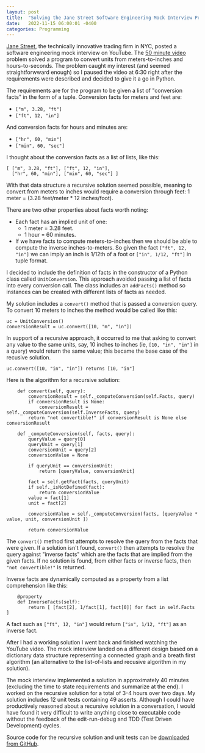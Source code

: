 ```yaml
---
layout: post
title:  "Solving the Jane Street Software Engineering Mock Interview Problem"
date:   2022-11-15 06:00:01 -0400
categories: Programming
---
```


[Jane Street][JaneStreetWebsiteURL], the technically innovative trading firm in NYC, posted a software engineering
mock interview on YouTube. The [50 minute video][EngineeringMockInterviewYouTubeURL] problem solved a program to
convert units from meters-to-inches and hours-to-seconds. The problem caught my interest (and seemed straightforwward
enough) so I paused the video at 6:30 right after the requirements were described and decided to give it a go in Python.

The requirements are for the program to be given a list of "conversion facts" in the form of a tuple. Conversion facts for meters and
feet are:

- `["m", 3.28, "ft"]`
- `["ft", 12, "in"]`

And conversion facts for hours and minutes are:

- `["hr", 60, "min"]`
- `["min", 60, "sec"]`

I thought about the conversion facts as a list of lists, like this:

```
[ ["m", 3.28, "ft"], ["ft", 12, "in"],
  ["hr", 60, "min"], ["min", 60, "sec"] ]
```

With that data structure a recursive solution seemed possible, meaning to convert from meters to
inches would require a conversion through feet: 1 meter = (3.28 feet/meter * 12 inches/foot).

There are two other properties about facts worth noting:

- Each fact has an implied unit of one:
  - 1 meter = 3.28 feet.
  - 1 hour = 60 minutes.
- If we have facts to compute meters-to-inches then we should be able to compute the inverse inches-to-meters.
So given the fact `["ft", 12, "in"]` we can imply an inch is 1/12th of a foot or `["in", 1/12, "ft"]` in tuple format.

I decided to include the definition of facts in the constructor of a Python class called `UnitConversion`. This approach
avoided passing a list of facts into every conversion call. The class includes an `addFacts()` method so instances can be
created with different lists of facts as needed.

My solution includes a `convert()` method that is passed a conversion query. To convert 10 meters to inches the method
would be called like this:

```
uc = UnitConversion()
conversionResult = uc.convert([10, "m", "in"])
```

In support of a recursive approach, it occurred to me that asking to convert any value to the same units, say,
10 inches to inches (ie, `[10, "in", "in"]` in a query) would return the same value; this became the base case
of the recusive solution.

```
uc.convert([10, "in", "in"]) returns [10, "in"]
```

Here is the algorithm for a recursive solution:

```
    def convert(self, query):
        conversionResult = self._computeConversion(self.Facts, query)
        if conversionResult is None:
            conversionResult = self._computeConversion(self.InverseFacts, query)
        return "not convertible!" if conversionResult is None else conversionResult

    def _computeConversion(self, facts, query):
        queryValue = query[0]
        queryUnit = query[1]
        conversionUnit = query[2]
        conversionValue = None

        if queryUnit == conversionUnit:
            return [queryValue, conversionUnit]

        fact = self.getFact(facts, queryUnit)
        if self._isNotDefined(fact):
            return conversionValue
        value = fact[1]
        unit = fact[2]

        conversionValue = self._computeConversion(facts, [queryValue * value, unit, conversionUnit ])

        return conversionValue
```

The `convert()` method first attempts to resolve the query from the facts that were given. If a solution isn't found,
`convert()` then attempts to resolve the query against "inverse facts" which are the facts that are implied from the
given facts. If no solution is found, from either facts or inverse facts, then `"not convertible!"` is returned.

Inverse facts are dynamically computed as a property from a list comprehension like this:

```
    @property
    def InverseFacts(self):
        return [ [fact[2], 1/fact[1], fact[0]] for fact in self.Facts ]
```

A fact such as `["ft", 12, "in"]` would return `["in", 1/12, "ft"]` as an inverse fact.

After I had a working solution I went back and finished watching the YouTube video. The mock interview landed on a
different design based on a dictionary data structure representing a connected graph and a breath first algorithm
(an alternative to the list-of-lists and recusive algorithm in my solution).

The mock interview implemented a solution in approximately 40 minutes (excluding the time to state requirements and
summarize at the end). I worked on the recursive solution for a total of 3-4 hours over two days. My solution
includes 12 unit tests containing 49 asserts. Although I could have productively reasoned about a recursive solution
in a conversation, I would have found it very difficult to write anything close to executable code without the feedback
of the edit-run-debug and TDD (Test Driven Development) cycles.

Source code for the recursive solution and unit tests can be [downloaded from GitHub][UnitConversionGitRepoURL].

[JaneStreetWebsiteURL]: https://www.JaneStreet.com
[EngineeringMockInterviewYouTubeURL]: https://www.youtube.com/watch?v=VfbFJISCP3g
[UnitConversionGitRepoURL]: https://github.com/WebMettle/UnitConversion
